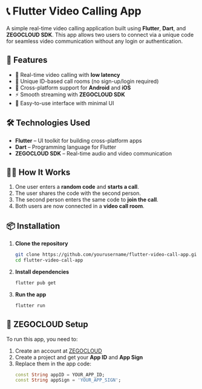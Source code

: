 # 📞 Flutter Video Calling App

A simple real-time video calling application built using **Flutter**, **Dart**, and **ZEGOCLOUD SDK**. This app allows two users to connect via a unique code for seamless video communication without any login or authentication.

## 🚀 Features

- 🔁 Real-time video calling with **low latency**
- 🔑 Unique ID-based call rooms (no sign-up/login required)
- 📱 Cross-platform support for **Android** and **iOS**
- ⚡ Smooth streaming with **ZEGOCLOUD SDK**
- 🧩 Easy-to-use interface with minimal UI

## 🛠️ Technologies Used

- **Flutter** – UI toolkit for building cross-platform apps
- **Dart** – Programming language for Flutter
- **ZEGOCLOUD SDK** – Real-time audio and video communication

## 🧑‍💻 How It Works

1. One user enters a **random code** and **starts a call**.
2. The user shares the code with the second person.
3. The second person enters the same code to **join the call**.
4. Both users are now connected in a **video call room**.

## 📦 Installation

1. **Clone the repository**
   ```bash
   git clone https://github.com/yourusername/flutter-video-call-app.git
   cd flutter-video-call-app
   ```

2. **Install dependencies**
   ```bash
   flutter pub get
   ```

3. **Run the app**
   ```bash
   flutter run
   ```

## 🔑 ZEGOCLOUD Setup

To run this app, you need to:

1. Create an account at [ZEGOCLOUD](https://www.zegocloud.com/)
2. Create a project and get your **App ID** and **App Sign**
3. Replace them in the app code:
   ```dart
   const String appID = YOUR_APP_ID;
   const String appSign = 'YOUR_APP_SIGN';
   ```
